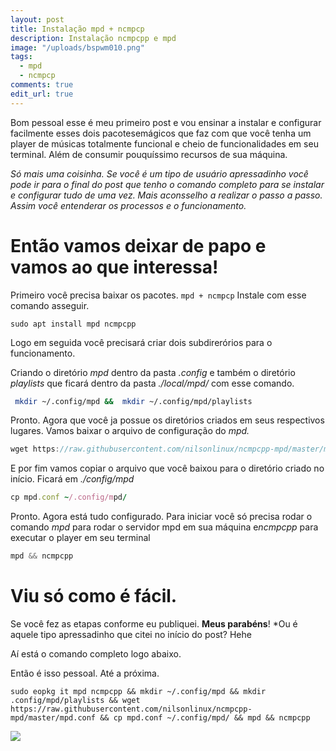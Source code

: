 ```yaml
---
layout: post
title: Instalação mpd + ncmpcp
description: Instalação ncmpcpp e mpd
image: "/uploads/bspwm010.png"
tags:
  - mpd
  - ncmpcp
comments: true
edit_url: true
---
```


Bom pessoal esse é meu primeiro post e vou ensinar a instalar e configurar facilmente esses dois pacotesemágicos que faz com
que você tenha um player de músicas totalmente funcional e cheio de funcionalidades em seu terminal. Além de consumir pouquíssimo recursos de sua máquina.

*Só mais uma coisinha. Se você é um tipo de usuário apressadinho você pode ir para o final do post que tenho o comando completo para se instalar e configurar tudo de uma vez. Mais aconsselho a realizar o passo a passo. Assim você entenderar os processos e o funcionamento.*
# Então vamos deixar de papo e vamos ao que interessa!


Primeiro você precisa baixar os pacotes. ``mpd + ncmpcp`` Instale com esse comando asseguir.
~~~gentoo
sudo apt install mpd ncmpcpp
~~~
Logo em seguida você precisará criar dois subdirerórios para o funcionamento.

Criando o diretório  *mpd* dentro da pasta *.config* e também o diretório *playlists* que ficará dentro da pasta *./local/mpd/* com esse comando.
```zsh
 mkdir ~/.config/mpd &&  mkdir ~/.config/mpd/playlists
```
Pronto. Agora que você ja possue os diretórios criados em seus respectivos lugares. Vamos baixar o arquivo de configuração do *mpd.*
```javascript
wget https://raw.githubusercontent.com/nilsonlinux/ncmpcpp-mpd/master/mpd.conf
```
E por fim vamos copiar o arquivo que você baixou para o diretório criado no início. Ficará em *./config/mpd*
```ruby
cp mpd.conf ~/.config/mpd/
```
Pronto. Agora está tudo configurado. Para iniciar você só precisa rodar o comando *mpd* para rodar o servidor mpd em sua máquina e*ncmpcpp* para executar o player em seu terminal
```javascript
mpd && ncmpcpp
```
# Viu só como é fácil. 
Se você fez as etapas conforme eu publiquei. **Meus parabéns**! 
*Ou é aquele tipo apressadinho que citei no início do post? Hehe

Aí está o comando completo logo abaixo.

Então é isso pessoal. Até a próxima. 
~~~shell
sudo eopkg it mpd ncmpcpp && mkdir ~/.config/mpd && mkdir .config/mpd/playlists && wget https://raw.githubusercontent.com/nilsonlinux/ncmpcpp-mpd/master/mpd.conf && cp mpd.conf ~/.config/mpd/ && mpd && ncmpcpp
~~~

![](https://i.ibb.co/cF11PXG/Captura-de-tela-em-2020-04-21-11-32-07.png)
